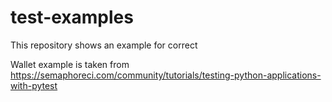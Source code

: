 # test-examples
This repository shows an example for correct 



Wallet example is taken from https://semaphoreci.com/community/tutorials/testing-python-applications-with-pytest